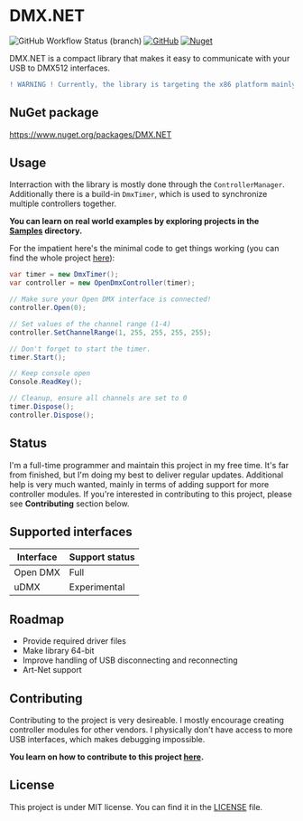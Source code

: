 # DMX.NET
![GitHub Workflow Status (branch)](https://img.shields.io/github/workflow/status/wberdowski/DMX.NET/.NET/master)
[![GitHub](https://img.shields.io/github/license/wberdowski/DMX.NET)](https://github.com/wberdowski/DMX.NET/blob/master/LICENSE)
[![Nuget](https://img.shields.io/nuget/v/DMX.NET)](https://www.nuget.org/packages/DMX.NET/)

DMX.NET is a compact library that makes it easy to communicate with your USB to DMX512 interfaces.
<!---It includes all necessary driver files, so you don't have to install them manually.--->
```diff
! WARNING ! Currently, the library is targeting the x86 platform mainly due to the lack of a 64-bit uDMX driver.
```
## NuGet package
https://www.nuget.org/packages/DMX.NET

## Usage
Interraction with the library is mostly done through the ```ControllerManager```.
Additionally there is a build-in ```DmxTimer```, which is used to synchronize multiple controllers together.

**You can learn on real world examples by exploring projects in the [Samples](https://github.com/wberdowski/DMX.NET/tree/master/Samples/) directory.**

For the impatient here's the minimal code to get things working (you can find the whole project [here](https://github.com/wberdowski/DMX.NET/tree/master/Samples/Dmx.Net.MinimalSample)):
```csharp
var timer = new DmxTimer();
var controller = new OpenDmxController(timer);

// Make sure your Open DMX interface is connected!
controller.Open(0);

// Set values of the channel range (1-4)
controller.SetChannelRange(1, 255, 255, 255, 255);

// Don't forget to start the timer.
timer.Start();

// Keep console open
Console.ReadKey();

// Cleanup, ensure all channels are set to 0
timer.Dispose();
controller.Dispose();
```

## Status
I'm a full-time programmer and maintain this project in my free time.
It's far from finished, but I'm doing my best to deliver regular updates.
Additional help is very much wanted, mainly in terms of adding support for more controller modules.
If you're interested in contributing to this project, please see **Contributing** section below.

## Supported interfaces
|Interface|Support status|
|---|---|
|Open DMX|Full|
|uDMX|Experimental|
## Roadmap
- Provide required driver files
- Make library 64-bit
- Improve handling of USB disconnecting and reconnecting
- Art-Net support

## Contributing
Contributing to the project is very desireable.
I mostly encourage creating controller modules for other vendors. I physically don't have access to more USB interfaces, which makes debugging impossible.

**You learn on how to contribute to this project [here](CONTRIBUTING.md).**

## License
This project is under MIT license. You can find it in the [LICENSE](https://github.com/wberdowski/DMX.NET/blob/master/LICENSE) file.
